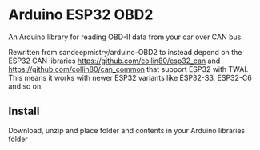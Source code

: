 # Arduino ESP32 OBD2

An Arduino library for reading OBD-II data from your car over CAN bus. 


Rewritten from sandeepmistry/arduino-OBD2 to instead depend on the ESP32 CAN libraries https://github.com/collin80/esp32_can and https://github.com/collin80/can_common that support ESP32 with TWAI. This means it works with newer ESP32 variants like ESP32-S3, ESP32-C6 and so on.
  
## Install  

Download, unzip and place folder and contents in your Arduino libraries folder

